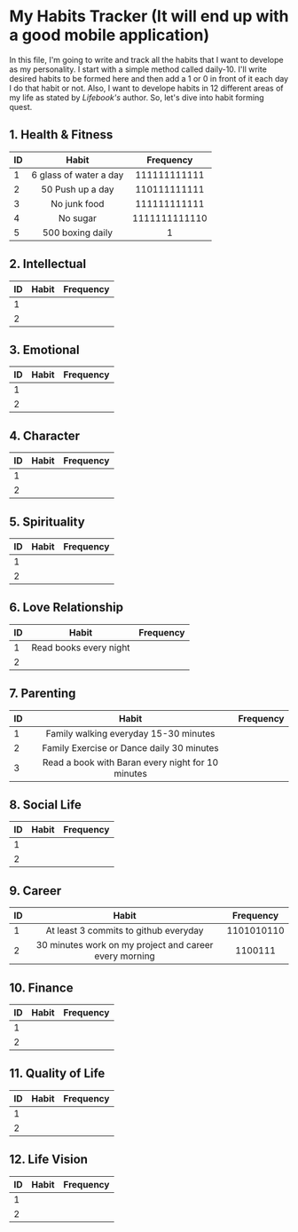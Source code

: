# My Habits Tracker (It will end up with a good mobile application)
In this file, I'm going to write and track all the habits that I want to develope as my personality. I start with a simple method called daily-10. I'll write desired habits to be formed here and then add a 1 or 0 in front of it each day I do that habit or not. Also, I want to develope habits in 12 different areas of my life as stated by *Lifebook's* author. So, let's dive into habit forming quest. 

## 1. Health & Fitness
|ID | Habit                         |        Frequency                |
|:--|:-----------------------------:|:------------------------------:|
|1  | 6 glass of water a day        |111111111111      |
|2  | 50 Push up a day              |110111111111       |
|3  | No junk food                  |111111111111        |
|4  | No sugar                      |1111111111110       |
|5  | 500 boxing daily              |1

## 2. Intellectual
|ID | Habit                         |        Frequency                |
|:--|:-----------------------------:|:------------------------------:|
|1  |         |         |
|2  |               |         |


## 3. Emotional 
|ID | Habit                         |        Frequency                |
|:--|:-----------------------------:|:------------------------------:|
|1  |        |         |
|2  |               |         |


## 4. Character
|ID | Habit                         |        Frequency                |
|:--|:-----------------------------:|:------------------------------:|
|1  |        |         |
|2  |               |         |


## 5. Spirituality
|ID | Habit                         |        Frequency                |
|:--|:-----------------------------:|:------------------------------:|
|1  |         |         |
|2  |               |         |



## 6. Love Relationship
|ID | Habit                         |        Frequency                |
|:--|:-----------------------------:|:------------------------------:|
|1  |Read books every night         |         |
|2  |               |         |


## 7. Parenting
|ID | Habit                         |        Frequency                |
|:--|:-----------------------------:|:------------------------------:|
|1  |Family walking everyday 15-30 minutes         |         |
|2  |Family Exercise or Dance daily 30 minutes               |         |
|3  |Read a book with Baran every night for 10 minutes  |  |


## 8. Social Life
|ID | Habit                         |        Frequency                |
|:--|:-----------------------------:|:------------------------------:|
|1  |         |         |
|2  |               |         |


## 9. Career
|ID | Habit                         |        Frequency                |
|:--|:-----------------------------:|:------------------------------:|
|1  | At least 3 commits to github everyday         | 1101010110        |
|2  | 30 minutes work on my project and career every morning               |  1100111       |



## 10. Finance
|ID | Habit                         |        Frequency                |
|:--|:-----------------------------:|:------------------------------:|
|1  |        |         |
|2  |               |         |



## 11. Quality of Life
|ID | Habit                         |        Frequency                |
|:--|:-----------------------------:|:------------------------------:|
|1  |         |         |
|2  |               |         |


## 12. Life Vision
|ID | Habit                         |        Frequency                |
|:--|:-----------------------------:|:------------------------------:|
|1  |         |         |
|2  |               |         |

